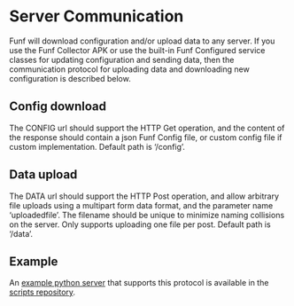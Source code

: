 # Server Communication #

Funf will download configuration and/or upload data to any server.
If you use the Funf Collector APK or use the built-in Funf Configured service classes for updating configuration and sending data,
then the communication protocol for uploading data and downloading new configuration is described below.

## Config download ##
The CONFIG url should support the HTTP Get operation, and the content of the response should contain a json Funf Config file, or custom config file if custom implementation.
Default path is ‘/config’.

## Data upload ##
The DATA url should support the HTTP Post operation, and allow arbitrary file uploads using a multipart form data format, and the parameter name ‘uploadedfile’.  The filename should be unique to minimize naming collisions on the server.  Only supports uploading one file per post.
Default path is ‘/data’.


## Example ##
An [example python server](http://code.google.com/p/funf-open-sensing-framework/source/browse/simple_server/funfserver.py?repo=scripts) that supports this protocol is available in the [scripts repository](http://code.google.com/p/funf-open-sensing-framework/source/checkout?repo=scripts).